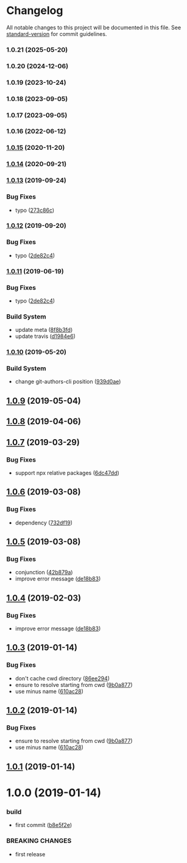 # Changelog

All notable changes to this project will be documented in this file. See [standard-version](https://github.com/conventional-changelog/standard-version) for commit guidelines.

### 1.0.21 (2025-05-20)

### 1.0.20 (2024-12-06)

### 1.0.19 (2023-10-24)

### 1.0.18 (2023-09-05)

### 1.0.17 (2023-09-05)

### 1.0.16 (2022-06-12)

### [1.0.15](https://github.com/Kikobeats/require-one-of/compare/v1.0.14...v1.0.15) (2020-11-20)

### [1.0.14](https://github.com/Kikobeats/require-one-of/compare/v1.0.13...v1.0.14) (2020-09-21)

### [1.0.13](https://github.com/Kikobeats/require-one-of/compare/v1.0.12...v1.0.13) (2019-09-24)


### Bug Fixes

* typo ([273c86c](https://github.com/Kikobeats/require-one-of/commit/273c86c))

### [1.0.12](https://github.com/Kikobeats/require-one-of/compare/v1.0.10...v1.0.12) (2019-09-20)


### Bug Fixes

* typo ([2de82c4](https://github.com/Kikobeats/require-one-of/commit/2de82c4))

### [1.0.11](https://github.com/Kikobeats/require-one-of/compare/v1.0.10...v1.0.11) (2019-06-19)


### Bug Fixes

* typo ([2de82c4](https://github.com/Kikobeats/require-one-of/commit/2de82c4))


### Build System

* update meta ([8f8b3fd](https://github.com/Kikobeats/require-one-of/commit/8f8b3fd))
* update travis ([d1984e6](https://github.com/Kikobeats/require-one-of/commit/d1984e6))



### [1.0.10](https://github.com/Kikobeats/require-one-of/compare/v1.0.9...v1.0.10) (2019-05-20)


### Build System

* change git-authors-cli position ([939d0ae](https://github.com/Kikobeats/require-one-of/commit/939d0ae))



## [1.0.9](https://github.com/Kikobeats/require-one-of/compare/v1.0.8...v1.0.9) (2019-05-04)



<a name="1.0.8"></a>
## [1.0.8](https://github.com/Kikobeats/require-one-of/compare/v1.0.7...v1.0.8) (2019-04-06)



<a name="1.0.7"></a>
## [1.0.7](https://github.com/Kikobeats/require-one-of/compare/v1.0.6...v1.0.7) (2019-03-29)


### Bug Fixes

* support npx relative packages ([6dc47dd](https://github.com/Kikobeats/require-one-of/commit/6dc47dd))



<a name="1.0.6"></a>
## [1.0.6](https://github.com/Kikobeats/require-one-of/compare/v1.0.5...v1.0.6) (2019-03-08)


### Bug Fixes

* dependency ([732df19](https://github.com/Kikobeats/require-one-of/commit/732df19))



<a name="1.0.5"></a>
## [1.0.5](https://github.com/Kikobeats/require-one-of/compare/v1.0.3...v1.0.5) (2019-03-08)


### Bug Fixes

* conjunction ([42b879a](https://github.com/Kikobeats/require-one-of/commit/42b879a))
* improve error message ([de18b83](https://github.com/Kikobeats/require-one-of/commit/de18b83))



<a name="1.0.4"></a>
## [1.0.4](https://github.com/Kikobeats/require-one-of/compare/v1.0.3...v1.0.4) (2019-02-03)


### Bug Fixes

* improve error message ([de18b83](https://github.com/Kikobeats/require-one-of/commit/de18b83))



<a name="1.0.3"></a>
## [1.0.3](https://github.com/Kikobeats/require-one-of/compare/v1.0.1...v1.0.3) (2019-01-14)


### Bug Fixes

* don't cache cwd directory ([86ee294](https://github.com/Kikobeats/require-one-of/commit/86ee294))
* ensure to resolve starting from cwd ([9b0a877](https://github.com/Kikobeats/require-one-of/commit/9b0a877))
* use minus name ([610ac28](https://github.com/Kikobeats/require-one-of/commit/610ac28))



<a name="1.0.2"></a>
## [1.0.2](https://github.com/Kikobeats/require-one-of/compare/v1.0.1...v1.0.2) (2019-01-14)


### Bug Fixes

* ensure to resolve starting from cwd ([9b0a877](https://github.com/Kikobeats/require-one-of/commit/9b0a877))
* use minus name ([610ac28](https://github.com/Kikobeats/require-one-of/commit/610ac28))



<a name="1.0.1"></a>
## [1.0.1](https://github.com/Kikobeats/require-one-of/compare/v1.0.0...v1.0.1) (2019-01-14)



<a name="1.0.0"></a>
# 1.0.0 (2019-01-14)


### build

* first commit ([b8e5f2e](https://github.com/Kikobeats/require-one-of/commit/b8e5f2e))


### BREAKING CHANGES

* first release
